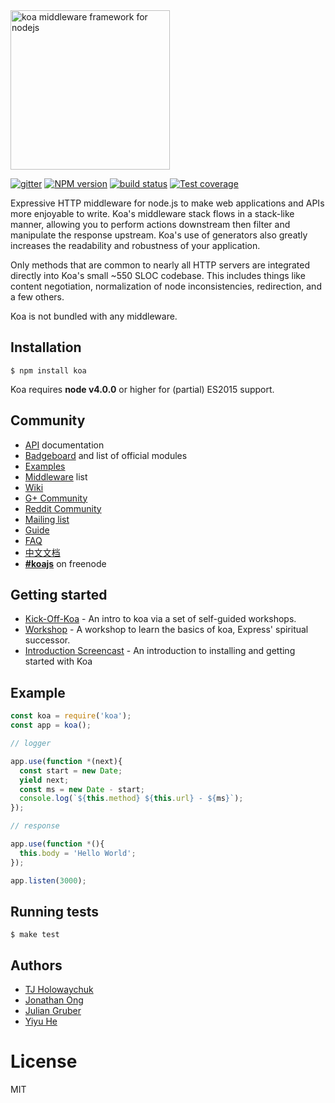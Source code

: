 <img src="https://dl.dropboxusercontent.com/u/6396913/koa/logo.png" alt="koa middleware framework for nodejs" width="255px" />

  [![gitter][gitter-image]][gitter-url]
  [![NPM version][npm-image]][npm-url]
  [![build status][travis-image]][travis-url]
  [![Test coverage][coveralls-image]][coveralls-url]

  Expressive HTTP middleware for node.js to make web applications and APIs more enjoyable to write. Koa's middleware stack flows in a stack-like manner, allowing you to perform actions downstream then filter and manipulate the response upstream. Koa's use of generators also greatly increases the readability and robustness of your application.

  Only methods that are common to nearly all HTTP servers are integrated directly into Koa's small ~550 SLOC codebase. This
  includes things like content negotiation, normalization of node inconsistencies, redirection, and a few others.

  Koa is not bundled with any middleware.

## Installation

```
$ npm install koa
```

  Koa requires __node v4.0.0__ or higher for (partial) ES2015 support.

## Community

 - [API](docs/api/index.md) documentation
 - [Badgeboard](https://koajs.github.io/badgeboard) and list of official modules
 - [Examples](https://github.com/koajs/examples)
 - [Middleware](https://github.com/koajs/koa/wiki) list
 - [Wiki](https://github.com/koajs/koa/wiki)
 - [G+ Community](https://plus.google.com/communities/101845768320796750641)
 - [Reddit Community](http://reddit.com/r/koajs)
 - [Mailing list](https://groups.google.com/forum/#!forum/koajs)
 - [Guide](docs/guide.md)
 - [FAQ](docs/faq.md)
 - [中文文档](https://github.com/turingou/koa-guide)
 - __[#koajs]__ on freenode

## Getting started

 - [Kick-Off-Koa](https://github.com/koajs/kick-off-koa) - An intro to koa via a set of self-guided workshops.
 - [Workshop](https://github.com/koajs/workshop) - A workshop to learn the basics of koa, Express' spiritual successor.
 - [Introduction Screencast](http://knowthen.com/episode-3-koajs-quickstart-guide/) - An introduction to installing and getting started with Koa

## Example

```js
const koa = require('koa');
const app = koa();

// logger

app.use(function *(next){
  const start = new Date;
  yield next;
  const ms = new Date - start;
  console.log(`${this.method} ${this.url} - ${ms}`);
});

// response

app.use(function *(){
  this.body = 'Hello World';
});

app.listen(3000);
```

## Running tests

```
$ make test
```

## Authors

  - [TJ Holowaychuk](https://github.com/tj)
  - [Jonathan Ong](https://github.com/jonathanong)
  - [Julian Gruber](https://github.com/juliangruber)
  - [Yiyu He](https://github.com/dead-horse)

# License

  MIT

[npm-image]: https://img.shields.io/npm/v/koa.svg?style=flat-square
[npm-url]: https://npmjs.org/package/koa
[travis-image]: https://img.shields.io/travis/koajs/koa/master.svg?style=flat-square
[travis-url]: https://travis-ci.org/koajs/koa
[coveralls-image]: https://img.shields.io/coveralls/koajs/koa/master.svg?style=flat-square
[coveralls-url]: https://coveralls.io/r/koajs/koa?branch=master
[gitter-image]: https://badges.gitter.im/Join%20Chat.svg
[gitter-url]: https://gitter.im/koajs/koa?utm_source=badge&utm_medium=badge&utm_campaign=pr-badge&utm_content=badge
[#koajs]: https://webchat.freenode.net/?channels=#koajs
